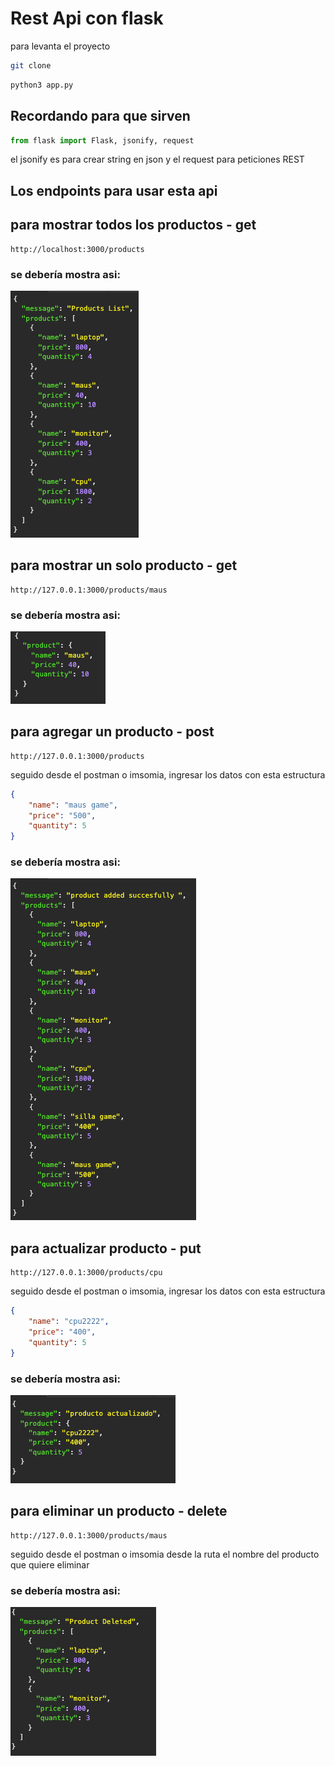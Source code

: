 # Rest Api con flask 
para levanta el proyecto 
```bash 
git clone 
```
```bash
python3 app.py 
```

## Recordando para que sirven 
```py 
from flask import Flask, jsonify, request
```
el jsonify es para crear string en json 
y el request para peticiones REST
## Los endpoints para usar esta api 
## para mostrar todos los productos - get
```route
http://localhost:3000/products
``` 
### se debería mostra asi: 
<img src="./img/todos_productos.png">


## para mostrar un solo producto - get
```route
http://127.0.0.1:3000/products/maus
```
### se debería mostra asi: 
<img src="./img/detalle_producto.png">

## para agregar un producto - post
```route 
http://127.0.0.1:3000/products
```
seguido desde el postman o imsomia, ingresar los datos con esta estructura 
```json 
{
	"name": "maus game",
	"price": "500",
	"quantity": 5
}
```
### se debería mostra asi: 
<img src="./img/producto_agregad.png">

## para actualizar producto - put
```route
http://127.0.0.1:3000/products/cpu
```
seguido desde el postman o imsomia, ingresar los datos con esta estructura
```json
{
	"name": "cpu2222",
	"price": "400",
	"quantity": 5
}
```
### se debería mostra asi: 
<img src="./img/producto_actualizado.png">

## para eliminar un producto - delete 
```route
http://127.0.0.1:3000/products/maus
```
seguido desde el postman o imsomia desde la ruta el nombre del producto que quiere eliminar 
### se debería mostra asi: 
<img src="./img/producto_eliminado.png">








